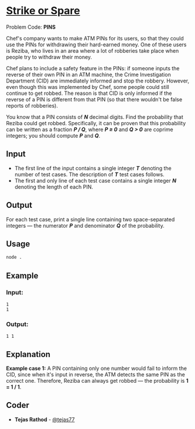 
# [Strike or Spare](https://www.codechef.com/problems/PINS)
Problem Code: **PINS**

Chef's company wants to make ATM PINs for its users, so that they could use the PINs for withdrawing their hard-earned money. One of these users is Reziba, who lives in an area where a lot of robberies take place when people try to withdraw their money.

Chef plans to include a safety feature in the PINs: if someone inputs the reverse of their own PIN in an ATM machine, the Crime Investigation Department (CID) are immediately informed and stop the robbery. However, even though this was implemented by Chef, some people could still continue to get robbed. The reason is that CID is only informed if the reverse of a PIN is different from that PIN (so that there wouldn't be false reports of robberies).

You know that a PIN consists of **_N_** decimal digits. Find the probability that Reziba could get robbed. Specifically, it can be proven that this probability can be written as a fraction **_P / Q_**, where **_P ≥ 0_** and **_Q > 0_** are coprime integers; you should compute **_P_** and **_Q_**.

## Input

- The first line of the input contains a single integer **_T_** denoting the number of test cases. The description of **_T_** test cases follows.
- The first and only line of each test case contains a single integer **_N_** denoting the length of each PIN.

## Output

For each test case, print a single line containing two space-separated integers — the numerator **_P_** and denominator **_Q_** of the probability.

## Usage
```sh
node .
```
## Example
### Input:
```
1
1
```
### Output:
```
1 1
```
## Explanation

**Example case 1:** A PIN containing only one number would fail to inform the CID, since when it's input in reverse, the ATM detects the same PIN as the correct one. Therefore, Reziba can always get robbed — the probability is **1 = 1 / 1**.

## Coder

* **Tejas Rathod** - [@tejas77](https://github.com/tejas77)
